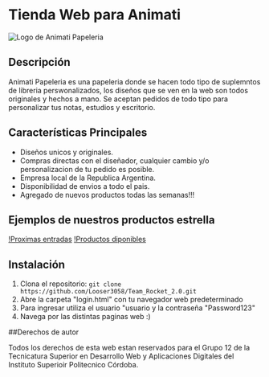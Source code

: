 # Tienda Web para Animati

![Logo de Animati Papeleria](./imagen-de-fondo.jpg)

## Descripción
Animati Papeleria es una papeleria donde se hacen todo tipo de suplemntos de libreria perswonalizados, los diseños que se ven en la web son todos originales y hechos a mano. Se aceptan pedidos de todo tipo para personalizar tus notas, estudios y escritorio.

## Características Principales
- Diseños unicos y originales.
- Compras directas con el diseñador, cualquier cambio y/o personalizacion de tu pedido es posible.
- Empresa local de la Republica Argentina.
- Disponibilidad de envios a todo el pais.
- Agregado de nuevos productos todas las semanas!!!

## Ejemplos de nuestros productos estrella
[!Proximas entradas](./captura-prod-animati/Captura-de-pantalla125.png)
[!Productos diponibles](./captura-prod-animati/Captura-de-pantalla126.png)
## Instalación
1. Clona el repositorio: `git clone https://github.com/Looser3058/Team_Rocket_2.0.git`
2. Abre la carpeta "login.html" con tu navegador web predeterminado
3. Para ingresar utiliza el usuario "usuario y la contraseña "Password123"
4. Navega por las distintas paginas web :)

##Derechos de autor

Todos los derechos de esta web estan reservados para el Grupo 12 de la Tecnicatura Superior en Desarrollo Web y Aplicaciones Digitales del Instituto Superioir Politecnico Córdoba.
